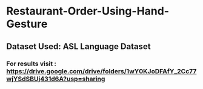 # Restaurant-Order-Using-Hand-Gesture

## Dataset Used: ASL Language Dataset

### For results visit : <a>https://drive.google.com/drive/folders/1wY0KJoDFAfY_2Cc77wjYSdSBUj431d6A?usp=sharing</a>

